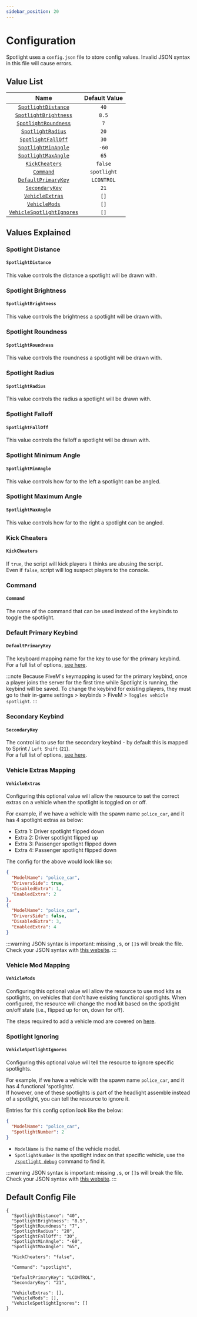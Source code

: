 ```yaml
---
sidebar_position: 20
---
```


# Configuration

Spotlight uses a `config.json` file to store config values. Invalid JSON syntax in this file will cause errors.

## Value List

|                       Name                       | Default Value |
|:------------------------------------------------:|:-------------:|
|    [`SpotlightDistance`](#spotlight-distance)    |     `40`      |
|  [`SpotlightBrightness`](#spotlight-brightness)  |     `8.5`     |
|   [`SpotlightRoundness`](#spotlight-roundness)   |      `7`      |
|      [`SpotlightRadius`](#spotlight-radius)      |     `20`      |
|     [`SpotlightFallOff`](#spotlight-falloff)     |     `30`      |
| [`SpotlightMinAngle`](#spotlight-minimum-angle)  |     `-60`     |
| [`SpotlightMaxAngle`](#spotlight-maximum-angle)  |     `65`      |
|         [`KickCheaters`](#kick-cheaters)         |    `false`    |
|              [`Command`](#command)               |  `spotlight`  |
| [`DefaultPrimaryKey`](#default-primary-keybind)  |  `LCONTROL`   |
|       [`SecondaryKey`](#secondary-keybind)       |     `21`      |
|    [`VehicleExtras`](#vehicle-extras-mapping)    |     `[]`      |
|      [`VehicleMods`](#vehicle-mod-mapping)       |     `[]`      |
| [`VehicleSpotlightIgnores`](#spotlight-ignoring) |     `[]`      |

## Values Explained

### Spotlight Distance
#### `SpotlightDistance`
This value controls the distance a spotlight will be drawn with.

### Spotlight Brightness
#### `SpotlightBrightness`
This value controls the brightness a spotlight will be drawn with.

### Spotlight Roundness
#### `SpotlightRoundness`
This value controls the roundness a spotlight will be drawn with.

### Spotlight Radius
#### `SpotlightRadius`
This value controls the radius a spotlight will be drawn with.

### Spotlight Falloff
#### `SpotlightFallOff`
This value controls the falloff a spotlight will be drawn with.

### Spotlight Minimum Angle
#### `SpotlightMinAngle`
This value controls how far to the left a spotlight can be angled.

### Spotlight Maximum Angle
#### `SpotlightMaxAngle`
This value controls how far to the right a spotlight can be angled.

### Kick Cheaters
#### `KickCheaters`
If `true`, the script will kick players it thinks are abusing the script.  
Even if `false`, script will log suspect players to the console.

### Command
#### `Command`
The name of the command that can be used instead of the keybinds to toggle the spotlight.

### Default Primary Keybind
#### `DefaultPrimaryKey`
The keyboard mapping name for the key to use for the primary keybind.  
For a full list of options, [see here](https://docs.fivem.net/docs/game-references/input-mapper-parameter-ids/keyboard/).

:::note
Because FiveM's keymapping is used for the primary keybind, once a player joins the server for the first time while Spotlight is running, the keybind will be saved. To change the keybind for existing players, they must go to their in-game settings > keybinds > FiveM > `Toggles vehicle spotlight`.
:::

### Secondary Keybind
#### `SecondaryKey`
The control id to use for the secondary keybind - by default this is mapped to Sprint / `Left Shift` (`21`).  
For a full list of options, [see here](https://docs.fivem.net/docs/game-references/controls/#controls).

### Vehicle Extras Mapping
#### `VehicleExtras`
Configuring this optional value will allow the resource to set the correct extras on a vehicle when the spotlight is toggled on or off.

For example, if we have a vehicle with the spawn name `police_car`, and it has 4 spotlight extras as below:
- Extra 1: Driver spotlight flipped down
- Extra 2: Driver spotlight flipped up
- Extra 3: Passenger spotlight flipped down
- Extra 4: Passenger spotlight flipped down

The config for the above would look like so:

```json
{
  "ModelName": "police_car",
  "DriversSide": true,
  "DisabledExtra": 1,
  "EnabledExtra": 2
},
{
  "ModelName": "police_car",
  "DriversSide": false,
  "DisabledExtra": 3,
  "EnabledExtra": 4
}
```

:::warning
JSON syntax is important: missing `,`s, or `[]`s will break the file. Check your JSON syntax with [this website](https://jsonformatter.org/).
:::

### Vehicle Mod Mapping
#### `VehicleMods`
Configuring this optional value will allow the resource to use mod kits as spotlights, on vehicles that don't have existing functional spotlights. When configured, the resource will change the mod kit based on the spotlight on/off state (i.e., flipped up for on, down for off). 

The steps required to add a vehicle mod are covered on [here](developers/index.md#server-owners--developers).

### Spotlight Ignoring
#### `VehicleSpotlightIgnores`
Configuring this optional value will tell the resource to ignore specific spotlights.

For example, if we have a vehicle with the spawn name `police_car`, and it has 4 functional 'spotlights'.  
If however, one of these spotlights is part of the headlight assemble instead of a spotlight, you can tell the resource to ignore it.

Entries for this config option look like the below:

```json
{
  "ModelName": "police_car",
  "SpotlightNumber": 2
}
```

- `ModelName` is the name of the vehicle model.
- `SpotlightNumber` is the spotlight index on that specific vehicle, use the [`/spotlight debug`](usage/commands.md#spotlight-debugging) command to find it.

:::warning
JSON syntax is important: missing `,`s, or `[]`s will break the file. Check your JSON syntax with [this website](https://jsonformatter.org/).
:::

## Default Config File
```text showLineNumbers
{
  "SpotlightDistance": "40",
  "SpotlightBrightness": "8.5",
  "SpotlightRoundness": "7",
  "SpotlightRadius": "20",
  "SpotlightFallOff": "30",
  "SpotlightMinAngle": "-60",
  "SpotlightMaxAngle": "65",

  "KickCheaters": "false",

  "Command": "spotlight",

  "DefaultPrimaryKey": "LCONTROL",
  "SecondaryKey": "21",

  "VehicleExtras": [],
  "VehicleMods": [],
  "VehicleSpotlightIgnores": []
}
```
